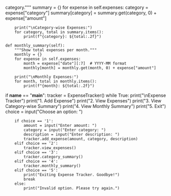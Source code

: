 category."""
        summary = {}
        for expense in self.expenses:
            category = expense["category"]
            summary[category] = summary.get(category, 0) + expense["amount"]
        
        print("\nCategory-wise Expenses:")
        for category, total in summary.items():
            print(f"{category}: ${total:.2f}")
    
    def monthly_summary(self):
        """Show total expenses per month."""
        monthly = {}
        for expense in self.expenses:
            month = expense["date"][:7]  # YYYY-MM format
            monthly[month] = monthly.get(month, 0) + expense["amount"]
        
        print("\nMonthly Expenses:")
        for month, total in monthly.items():
            print(f"{month}: ${total:.2f}")

if __name__ == "__main__":
    tracker = ExpenseTracker()
    while True:
        print("\nExpense Tracker")
        print("1. Add Expense")
        print("2. View Expenses")
        print("3. View Category-wise Summary")
        print("4. View Monthly Summary")
        print("5. Exit")
        choice = input("Choose an option: ")
        
        if choice == '1':
            amount = input("Enter amount: ")
            category = input("Enter category: ")
            description = input("Enter description: ")
            tracker.add_expense(amount, category, description)
        elif choice == '2':
            tracker.view_expenses()
        elif choice == '3':
            tracker.category_summary()
        elif choice == '4':
            tracker.monthly_summary()
        elif choice == '5':
            print("Exiting Expense Tracker. Goodbye!")
            break
        else:
            print("Invalid option. Please try again.")
